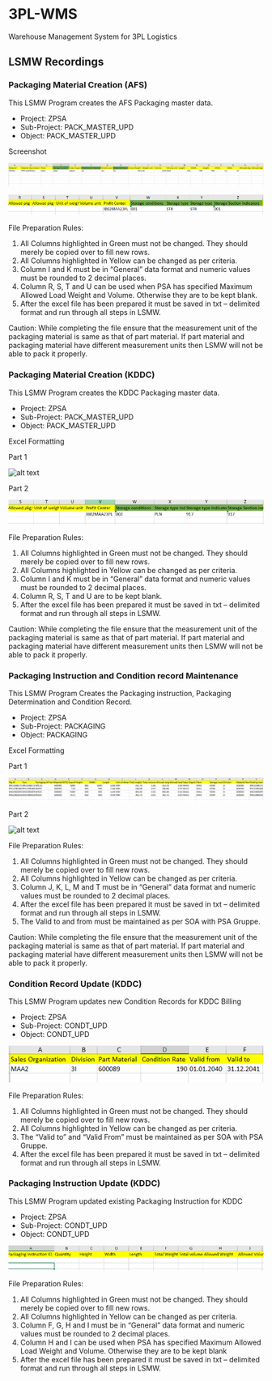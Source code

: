 # 3PL-WMS
Warehouse Management System for 3PL Logistics

## LSMW Recordings

### Packaging Material Creation (AFS)

This LSMW Program creates the AFS Packaging master data.

- Project: ZPSA
- Sub-Project: PACK_MASTER_UPD
- Object: PACK_MASTER_UPD

Screenshot

![alt text](https://github.com/complexarchetype/3PL-WMS/blob/main/Images/pack_master_afs_part1.png)

![alt text](https://github.com/complexarchetype/3PL-WMS/blob/main/Images/pack_master_afs_part2.png)


File Preparation Rules:

1.	All Columns highlighted in Green must not be changed. They should merely be copied over to fill new rows.
2.	All Columns highlighted in Yellow can be changed as per criteria.
3.	Column I and K must be in “General” data format and numeric values must be rounded to 2 decimal places. 
4.	Column R, S, T and U can be used when PSA has specified Maximum Allowed Load Weight and Volume. Otherwise they are to be kept blank.
5.	After the excel file has been prepared it must be saved in txt – delimited format and run through all steps in LSMW.

Caution: While completing the file ensure that the measurement unit of the packaging material is same as that of part material. If part material and packaging material have different measurement units then LSMW will not be able to pack it properly.

###  Packaging Material Creation (KDDC)

This LSMW Program creates the KDDC Packaging master data.

- Project: ZPSA
- Sub-Project: PACK_MASTER_UPD
- Object: PACK_MASTER_UPD

Excel Formatting

Part 1

![alt text](https://github.com/complexarchetype/3PL-WMS/blob/main/Images/pack_master_kddc_part1.png)

Part 2

![alt text](https://github.com/complexarchetype/3PL-WMS/blob/main/Images/pack_master_kddc_part2.png)

File Preparation Rules:

1.	All Columns highlighted in Green must not be changed. They should merely be copied over to fill new rows.
2.	All Columns highlighted in Yellow can be changed as per criteria.
3.	Column I and K must be in “General” data format and numeric values must be rounded to 2 decimal places. 
4.	Column R, S, T and U are to be kept blank.
5.	After the excel file has been prepared it must be saved in txt – delimited format and run through all steps in LSMW.


Caution: While completing the file ensure that the measurement unit of the packaging material is same as that of part material. If part material and packaging material have different measurement units then LSMW will not be able to pack it properly.

### Packaging Instruction and Condition record Maintenance

This LSMW Program Creates the Packaging instruction, Packaging Determination and Condition Record.

- Project: ZPSA
- Sub-Project: PACKAGING
- Object: PACKAGING

Excel Formatting

Part 1

![alt text](https://github.com/complexarchetype/3PL-WMS/blob/main/Images/pack_master_instr_part1.png)

Part 2
 
![alt text](https://github.com/complexarchetype/3PL-WMS/blob/main/Images/pack_master_instr_part2.png)

File Preparation Rules:

1.	All Columns highlighted in Green must not be changed. They should merely be copied over to fill new rows.
2.	All Columns highlighted in Yellow can be changed as per criteria.
3.	Column J, K, L, M and T must be in “General” data format and numeric values must be rounded to 2 decimal places. 
4.	After the excel file has been prepared it must be saved in txt – delimited format and run through all steps in LSMW.
5.	The Valid to and from must be maintained as per SOA with PSA Gruppe.


Caution: While completing the file ensure that the measurement unit of the packaging material is same as that of part material. If part material and packaging material have different measurement units then LSMW will not be able to pack it properly.

### Condition Record Update (KDDC)

This LSMW Program updates new Condition Records for KDDC Billing

- Project: ZPSA
- Sub-Project: CONDT_UPD
- Object: CONDT_UPD

![alt text](https://github.com/complexarchetype/3PL-WMS/blob/main/Images/pack_condt_upd.png)
 

File Preparation Rules:

1.	All Columns highlighted in Green must not be changed. They should merely be copied over to fill new rows.
2.	All Columns highlighted in Yellow can be changed as per criteria.
3.	 The “Valid to” and “Valid From” must be maintained as per SOA with PSA Gruppe.
4.	After the excel file has been prepared it must be saved in txt – delimited format and run through all steps in LSMW.

### Packaging Instruction Update (KDDC)

This LSMW Program updated existing Packaging Instruction for KDDC

- Project: ZPSA
- Sub-Project: CONDT_UPD
- Object: CONDT_UPD

 ![alt text](https://github.com/complexarchetype/3PL-WMS/blob/main/Images/pack_inst_upd.png)

File Preparation Rules:

1.	All Columns highlighted in Green must not be changed. They should merely be copied over to fill new rows.
2.	All Columns highlighted in Yellow can be changed as per criteria.
3.	Column F, G, H and I must be in “General” data format and numeric values must be rounded to 2 decimal places. 
4.	Column H and I can be used when PSA has specified Maximum Allowed Load Weight and Volume. Otherwise they are to be kept blank
5.	After the excel file has been prepared it must be saved in txt – delimited format and run through all steps in LSMW.
 
